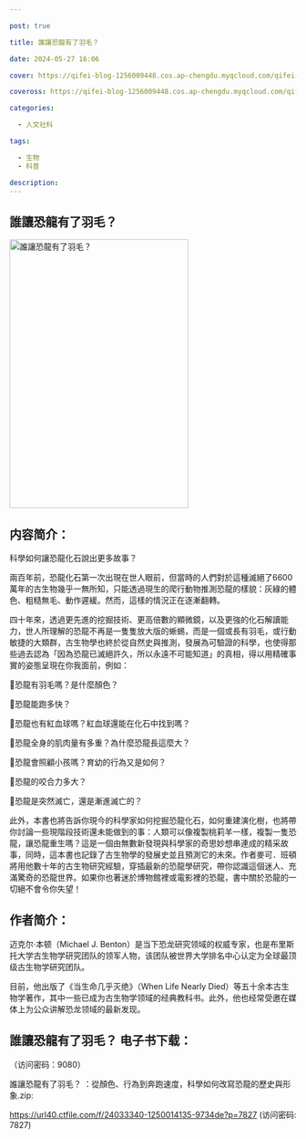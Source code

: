 ```yaml
---

post: true

title: 誰讓恐龍有了羽毛？

date: 2024-05-27 16:06

cover: https://qifei-blog-1256009448.cos.ap-chengdu.myqcloud.com/qifei-blog/65f6c20e9f345e8d0384957a.jpg

coveross: https://qifei-blog-1256009448.cos.ap-chengdu.myqcloud.com/qifei-blog/65f6c20e9f345e8d0384957a.jpg

categories:

  - 人文社科

tags:

  - 生物
  - 科普

description:
---
```


## 誰讓恐龍有了羽毛？
<img alt="誰讓恐龍有了羽毛？ " class="aligncenter loaded" data-was-processed="true" decoding="async" fetchpriority="high" height="471" src="https://qifei-blog-1256009448.cos.ap-chengdu.myqcloud.com/qifei-blog/65f6c20e9f345e8d0384957a.jpg " style="cursor: zoom-in;" width="314"/>

## 内容简介：

科學如何讓恐龍化石說出更多故事？

兩百年前，恐龍化石第一次出現在世人眼前，但當時的人們對於這種滅絕了6600萬年的古生物幾乎一無所知，只能透過現生的爬行動物推測恐龍的樣貌：灰綠的體色、粗糙無毛、動作遲緩。然而，這樣的情況正在逐漸翻轉。

四十年來，透過更先進的挖掘技術、更高倍數的顯微鏡，以及更強的化石解讀能力，世人所理解的恐龍不再是一隻隻放大版的蜥蜴，而是一個或長有羽毛，或行動敏捷的大類群，古生物學也終於從自然史與推測，發展為可驗證的科學，也使得那些過去認為「因為恐龍已滅絕許久，所以永遠不可能知道」的真相，得以用精確事實的姿態呈現在你我面前，例如：

🦖恐龍有羽毛嗎？是什麼顏色？

🦕恐龍能跑多快？

🦖恐龍也有紅血球嗎？紅血球還能在化石中找到嗎？

🦕恐龍全身的肌肉量有多重？為什麼恐龍長這麼大？

🦖恐龍會照顧小孩嗎？育幼的行為又是如何？

🦕恐龍的咬合力多大？

🦖恐龍是突然滅亡，還是漸進滅亡的？

此外，本書也將告訴你現今的科學家如何挖掘恐龍化石，如何重建演化樹，也將帶你討論一些現階段技術還未能做到的事：人類可以像複製桃莉羊一樣，複製一隻恐龍，讓恐龍重生嗎？這是一個由無數新發現與科學家的奇思妙想串連成的精采故事，同時，這本書也記錄了古生物學的發展史並且預測它的未來。作者麥可．班頓將用他數十年的古生物研究經驗，穿插最新的恐龍學研究，帶你認識這個迷人、充滿驚奇的恐龍世界。如果你也著迷於博物館裡或電影裡的恐龍，書中關於恐龍的一切絕不會令你失望！

## 作者简介：

迈克尔·本顿（Michael J. Benton）是当下恐龙研究领域的权威专家，也是布里斯托大学古生物学研究团队的领军人物，该团队被世界大学排名中心认定为全球最顶级古生物学研究团队。

目前，他出版了《当生命几乎灭绝》（When Life Nearly Died）等五十余本古生物学著作，其中一些已成为古生物学领域的经典教科书。此外，他也经常受邀在媒体上为公众讲解恐龙领域的最新发现。

## 誰讓恐龍有了羽毛？ 电子书下载：

 （访问密码：9080）

誰讓恐龍有了羽毛？ ：從顏色、行為到奔跑速度，科學如何改寫恐龍的歷史與形象.zip: 

https://url40.ctfile.com/f/24033340-1250014135-9734de?p=7827 (访问密码: 7827)
